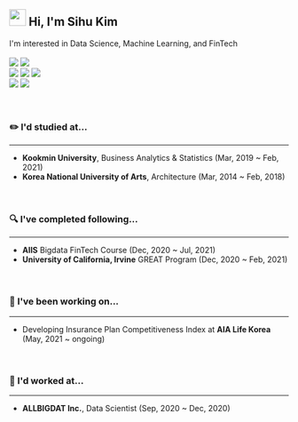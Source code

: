 ## <img src="https://raw.githubusercontent.com/MartinHeinz/MartinHeinz/master/wave.gif" width="30px"> Hi, I'm Sihu Kim
I'm interested in Data Science, Machine Learning, and FinTech<br><br>
![](https://img.shields.io/badge/Python-white?style=flat&logo=Python&logoColor=white&color=3776AB)
![](https://img.shields.io/badge/Solidity-white?style=flat&logo=Solidity&logoColor=white&color=363636)<br>
![](https://img.shields.io/badge/Tensorflow-white?style=flat&logo=Tensorflow&logoColor=white&color=FF6F00)
![](https://img.shields.io/badge/PyTorch-white?style=flat&logo=PyTorch&logoColor=white&color=EE4C2C)
![](https://img.shields.io/badge/Keras-white?style=flat&logo=Keras&logoColor=white&color=D00000)<br>
![](https://img.shields.io/badge/MySQL-white?style=flat&logo=MySQL&logoColor=white&color=4479A1)
![](https://img.shields.io/badge/MariaDB-white?style=flat&logo=MariaDB&logoColor=white&color=003545)
<br><br><br>
### ✏️ I'd studied at...
***
* <b>Kookmin University</b>, Business Analytics & Statistics (Mar, 2019 ~ Feb, 2021)
* <b>Korea National University of Arts</b>, Architecture (Mar, 2014 ~ Feb, 2018)
<br><br><br>
### 🔍 I've completed following...
***
* <b>AIIS</b> Bigdata FinTech Course (Dec, 2020 ~ Jul, 2021)
* <b>University of California, Irvine</b> GREAT Program (Dec, 2020 ~ Feb, 2021)
<br><br><br>
### 👀 I've been working on...
***
* Developing Insurance Plan Competitiveness Index at <b>AIA Life Korea</b> (May, 2021 ~ ongoing)
<br><br><br>
### 💼 I'd worked at...
***
* <b>ALLBIGDAT Inc.</b>, Data Scientist (Sep, 2020 ~ Dec, 2020)
